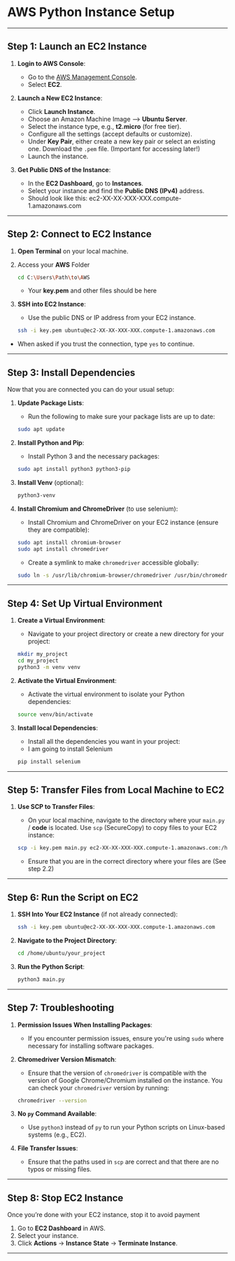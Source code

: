 # AWS Python Instance Setup

---

## Step 1: Launch an EC2 Instance

1. **Login to AWS Console**:

   - Go to the [AWS Management Console](https://aws.amazon.com/console/).
   - Select **EC2**.

2. **Launch a New EC2 Instance**:

   - Click **Launch Instance**.
   - Choose an Amazon Machine Image --> **Ubuntu Server**.
   - Select the instance type, e.g., **t2.micro** (for free tier).
   - Configure all the settings (accept defaults or customize).
   - Under **Key Pair**, either create a new key pair or select an existing one. Download the `.pem` file. (Important for accessing later!)
   - Launch the instance.

3. **Get Public DNS of the Instance**:
   - In the **EC2 Dashboard**, go to **Instances**.
   - Select your instance and find the **Public DNS (IPv4)** address.
   - Should look like this: ec2-XX-XX-XXX-XXX.compute-1.amazonaws.com

---

## Step 2: Connect to EC2 Instance

1. **Open Terminal** on your local machine.

2. Access your **AWS** Folder

   ```sh
   cd C:\Users\Path\to\AWS
   ```

   - Your **key.pem** and other files should be here

3. **SSH into EC2 Instance**:

   - Use the public DNS or IP address from your EC2 instance.

   ```sh
   ssh -i key.pem ubuntu@ec2-XX-XX-XXX-XXX.compute-1.amazonaws.com
   ```

- When asked if you trust the connection, type `yes` to continue.

---

## Step 3: Install Dependencies

Now that you are connected you can do your usual setup:

1. **Update Package Lists**:

   - Run the following to make sure your package lists are up to date:

   ```sh
   sudo apt update
   ```

2. **Install Python and Pip**:

   - Install Python 3 and the necessary packages:

   ```sh
   sudo apt install python3 python3-pip
   ```

3. **Install Venv** (optional):
   ```sh
   python3-venv
   ```
4. **Install Chromium and ChromeDriver** (to use selenium):

   - Install Chromium and ChromeDriver on your EC2 instance (ensure they are compatible):

   ```sh
   sudo apt install chromium-browser
   sudo apt install chromedriver
   ```

   - Create a symlink to make `chromedriver` accessible globally:

   ```sh
   sudo ln -s /usr/lib/chromium-browser/chromedriver /usr/bin/chromedriver
   ```

---

## Step 4: Set Up Virtual Environment

1. **Create a Virtual Environment**:

   - Navigate to your project directory or create a new directory for your project:

   ```sh
   mkdir my_project
   cd my_project
   python3 -m venv venv
   ```

2. **Activate the Virtual Environment**:

   - Activate the virtual environment to isolate your Python dependencies:

   ```sh
   source venv/bin/activate
   ```

3. **Install local Dependencies**:

   - Install all the dependencies you want in your project:
   - I am going to install Selenium

   ```sh
   pip install selenium
   ```

---

## Step 5: Transfer Files from Local Machine to EC2

1. **Use SCP to Transfer Files**:

   - On your local machine, navigate to the directory where your `main.py` / **code** is located. Use `scp` (SecureCopy) to copy files to your EC2 instance:

   ```sh
   scp -i key.pem main.py ec2-XX-XX-XXX-XXX.compute-1.amazonaws.com:/home/ubuntu/your_project/
   ```

   - Ensure that you are in the correct directory where your files are (See step 2.2)

---

## Step 6: Run the Script on EC2

1. **SSH Into Your EC2 Instance** (if not already connected):

   ```sh
   ssh -i key.pem ubuntu@ec2-XX-XX-XXX-XXX.compute-1.amazonaws.com
   ```

2. **Navigate to the Project Directory**:

   ```sh
   cd /home/ubuntu/your_project
   ```

3. **Run the Python Script**:

   ```sh
   python3 main.py
   ```

---

## Step 7: Troubleshooting

1. **Permission Issues When Installing Packages**:

   - If you encounter permission issues, ensure you're using `sudo` where necessary for installing software packages.

2. **Chromedriver Version Mismatch**:

   - Ensure that the version of `chromedriver` is compatible with the version of Google Chrome/Chromium installed on the instance. You can check your `chromedriver` version by running:

   ```sh
   chromedriver --version
   ```

3. **No `py` Command Available**:

   - Use `python3` instead of `py` to run your Python scripts on Linux-based systems (e.g., EC2).

4. **File Transfer Issues**:
   - Ensure that the paths used in `scp` are correct and that there are no typos or missing files.

---

## Step 8: Stop EC2 Instance

Once you’re done with your EC2 instance, stop it to avoid payment

1. Go to **EC2 Dashboard** in AWS.
2. Select your instance.
3. Click **Actions** → **Instance State** → **Terminate Instance**.

---
